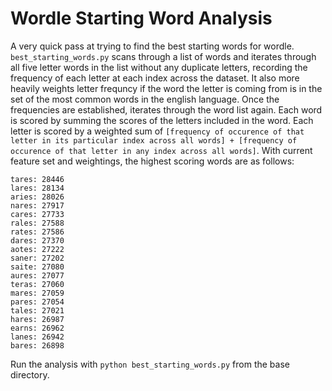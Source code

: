 # Wordle Starting Word Analysis
A very quick pass at trying to find the best starting words for wordle. `best_starting_words.py` scans through a list
of words and iterates through all five letter words in the list without any duplicate letters, recording the frequency
of each letter at each index across the dataset. It also more heavily weights letter frequncy if the word the letter
is coming from is in the set of the most common words in the english language. Once the frequencies are established,
iterates through the word list again. Each word is scored by summing the scores of the letters included in the word.
Each letter is scored by a weighted sum of `[frequency of occurence of that letter in its particular index across
all words] + [frequency of occurence of that letter in any index across all words]`. With current feature set and
weightings, the highest scoring words are as follows:


```
tares: 28446
lares: 28134
aries: 28026
nares: 27917
cares: 27733
rales: 27588
rates: 27586
dares: 27370
aotes: 27222
saner: 27202
saite: 27080
aures: 27077
teras: 27060
mares: 27059
pares: 27054
tales: 27021
hares: 26987
earns: 26962
lanes: 26942
bares: 26898
```

Run the analysis with `python best_starting_words.py` from the base directory.
